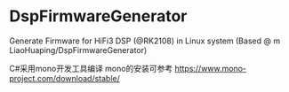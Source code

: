 # DspFirmwareGenerator
Generate Firmware for HiFi3 DSP (@RK2108) in Linux system (Based @ m LiaoHuaping/DspFirmwareGenerator)

C#采用mono开发工具编译
mono的安装可参考 https://www.mono-project.com/download/stable/

